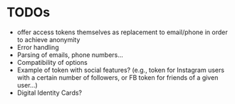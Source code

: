 # TODOs
* offer access tokens themselves as replacement to email/phone in order to achieve anonymity 
* Error handling
* Parsing of emails, phone numbers...
* Compatibility of options
* Example of token with social features? (e.g., token for Instagram users with a certain number of followers, or FB token for friends of a given user...)
* Digital Identity Cards?
